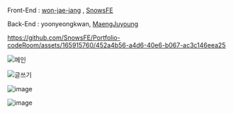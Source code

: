 Front-End :
<a href = "https://github.com/won-jae-jang">won-jae-jang<a/> , <a href = "https://github.com/SnowsFE">SnowsFE<a/>
<br>

Back-End :
yoonyeongkwan, <a href = "https://github.com/MaengJuyoung">MaengJuyoung<a/>

https://github.com/SnowsFE/Portfolio-codeRoom/assets/165915760/452a4b56-a4d6-40e6-b067-ac3c146eea25

![메인](https://github.com/SnowsFE/Portfolio-codeRoom/assets/165915760/4c15f84d-f5f0-439e-9b14-6e2bbd892d92)

![글쓰기](https://github.com/SnowsFE/Portfolio-codeRoom/assets/165915760/62ddeca3-17a4-4d3f-aa19-9a21bad040f2)

![image](https://github.com/won-jae-jang/code-room/assets/108388488/7b1a66d2-3323-41f9-bf4c-dae18c68fb72)

![image](https://github.com/won-jae-jang/code-room/assets/108388488/93bc5c44-82a2-4b7e-9080-f520f10e6792)
